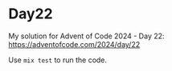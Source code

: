 # Day22

My solution for Advent of Code 2024 - Day 22: https://adventofcode.com/2024/day/22

Use `mix test` to run the code.
